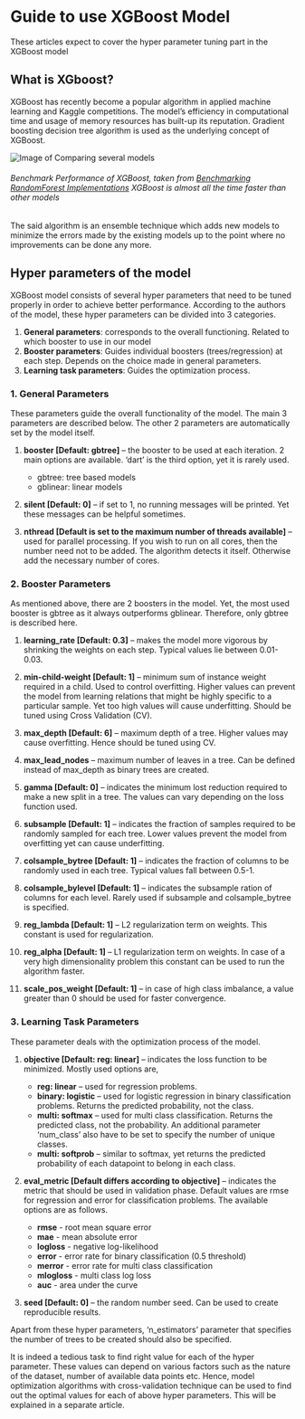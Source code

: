 # Guide to use XGBoost Model
These articles expect to cover the hyper parameter tuning part in the XGBoost model

## What is XGboost?
XGBoost has recently become a popular algorithm in applied machine learning and Kaggle competitions. The model’s efficiency in computational time and usage of memory resources has built-up its reputation. Gradient boosting decision tree algorithm is used as the underlying concept of XGBoost.

![Image of Comparing several models](/XGBoost_Guide/Benchmark-Performance-of-XGBoost.png)
###### Benchmark Performance of XGBoost, taken from [Benchmarking RandomForest Implementations](http://datascience.la/benchmarking-random-forest-implementations/) XGBoost is almost all the time faster than other models

The said algorithm is an ensemble technique which adds new models to minimize the errors made by the existing models up to the point where no improvements can be done any more.

## Hyper parameters of the model
XGBoost model consists of several hyper parameters that need to be tuned properly in order to achieve better performance. According to the authors of the model, these hyper parameters can be divided into 3 categories.
1. **General parameters**: corresponds to the overall functioning. Related to which booster to use in our model
1. **Booster parameters**: Guides individual boosters (trees/regression) at each step. Depends on the choice made in general parameters.
1. **Learning task parameters**: Guides the optimization process.

### 1. General Parameters
These parameters guide the overall functionality of the model. The main 3 parameters are described below. The other 2 parameters are automatically set by the model itself.
  1. **booster [Default: gbtree]** – the booster to be used at each iteration. 2 main options are available. ‘dart’ is the third option, yet it is rarely used.

      * gbtree: tree based models
      * gblinear: linear models
      
  1. **silent [Default: 0]** – if set to 1, no running messages will be printed. Yet these messages can be helpful sometimes.
  
  1. **nthread [Default is set to the maximum number of threads available]** – used for parallel processing. If you wish to run on all cores, then the number need not to be added. The algorithm detects it itself. Otherwise add the necessary number of cores.
  

### 2. Booster Parameters
As mentioned above, there are 2 boosters in the model. Yet, the most used booster is gbtree as it always outperforms gblinear. Therefore, only gbtree is described here.

  1. **learning_rate [Default: 0.3]** – makes the model more vigorous by shrinking the weights on each step. Typical values lie between 0.01-0.03.
  
  
  1. **min-child-weight [Default: 1]** – minimum sum of instance weight required in a child. Used to control overfitting. Higher values can prevent the model from learning relations that might be highly specific to a particular sample. Yet too high values will cause underfitting. Should be tuned using Cross Validation (CV).
  
  1. **max_depth [Default: 6]** – maximum depth of a tree. Higher values may cause overfitting. Hence should be tuned using CV.
  
  1. **max_lead_nodes** – maximum number of leaves in a tree. Can be defined instead of max_depth as binary trees are created.
  
  1. **gamma [Default: 0]** – indicates the minimum lost reduction required to make a new split in a tree. The values can vary depending on the loss function used.
  
  1. **subsample [Default: 1]** – indicates the fraction of samples required to be randomly sampled for each tree. Lower values prevent the model from overfitting yet can cause underfitting. 
  
  1. **colsample_bytree [Default: 1]** – indicates the fraction of columns to be randomly used in each tree. Typical values fall between 0.5-1.
  
  1. **colsample_bylevel [Default: 1]** – indicates the subsample ration of columns for each level. Rarely used if subsample and colsample_bytree is specified.
  
  1. **reg_lambda [Default: 1]** – L2 regularization term on weights. This constant is used for regularization.
  
  1. **reg_alpha [Default: 1]** – L1 regularization term on weights. In case of a very high dimensionality problem this constant can be used to run the algorithm faster.
  
  1. **scale_pos_weight [Default: 1]** – in case of high class imbalance, a value greater than 0 should be used for faster convergence.
  
### 3. Learning Task Parameters
These parameter deals with the optimization process of the model.

  1. **objective [Default: reg: linear]** – indicates the loss function to be minimized. Mostly used options are,
  
      * **reg: linear** – used for regression problems.
      * **binary: logistic** – used for logistic regression in binary classification problems. Returns the predicted probability, not the class.
      * **multi: softmax** – used for multi class classification. Returns the predicted class, not the probability. An additional parameter ‘num_class’ also have to be set to specify the number of unique classes.
      * **multi: softprob** – similar to softmax, yet returns the predicted probability of each datapoint to belong in each class.
 
  1. **eval_metric [Default differs according to objective]** – indicates the metric that should be used in validation phase. Default values are rmse for regression and error for classification problems. The available options are as follows.
  
      * **rmse** - root mean square error
      * **mae** - mean absolute error
      * **logloss** - negative log-likelihood
      * **error** - error rate for binary classification (0.5 threshold)
      * **merror** -  error rate for multi class classification
      * **mlogloss** - multi class log loss
      * **auc** - area under the curve
   
  1. **seed [Default: 0]** – the random number seed. Can be used to create reproducible results.
  
Apart from these hyper parameters, ‘n_estimators’ parameter that specifies the number of trees to be created should also be specified.

It is indeed a tedious task to find right value for each of the hyper parameter. These values can depend on various factors such as the nature of the dataset, number of available data points etc. Hence, model optimization algorithms with cross-validation technique can be used to find out the optimal values for each of above hyper parameters. This will be explained in a separate article.




























